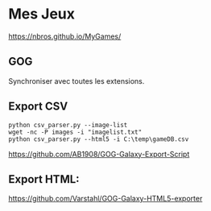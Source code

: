# Mes Jeux

https://nbros.github.io/MyGames/

## GOG

Synchroniser avec toutes les extensions.

## Export CSV

```
python csv_parser.py --image-list
wget -nc -P images -i "imagelist.txt"
python csv_parser.py --html5 -i C:\temp\gameDB.csv
```

https://github.com/AB1908/GOG-Galaxy-Export-Script

## Export HTML:

https://github.com/Varstahl/GOG-Galaxy-HTML5-exporter
